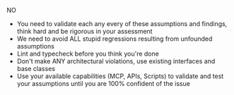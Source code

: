 NO

- You need to validate each any every of these assumptions and findings, think hard and be rigorous in your assessment
- We need to avoid ALL stupid regressions resulting from unfounded assumptions
- Lint and typecheck before you think you're done
- Don't make ANY architectural violations, use existing interfaces and base classes
- Use your available capabilities (MCP, APIs, Scripts) to validate and test your assumptions until you are 100% confident of the issue